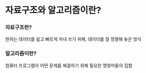# 자료구조와 알고리즘이란?

### 자료구조란?

원하는 데이터를 쉽고 빠르게 꺼내 쓰기 위해, 데이터를 잘 정렬해 놓은 방식

### 알고리즘이란?

컴퓨터 프로그램이 어떤 문제를 해결하기 위해 필요한 명령어들의 집합 


